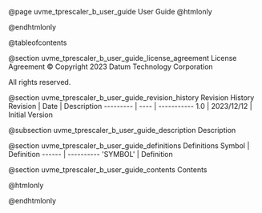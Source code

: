 @page uvme_tprescaler_b_user_guide User Guide
@htmlonly
<div class="autonumbering">
@endhtmlonly


@tableofcontents


@section uvme_tprescaler_b_user_guide_license_agreement License Agreement
© Copyright 2023 Datum Technology Corporation

All rights reserved.


@section uvme_tprescaler_b_user_guide_revision_history Revision History
Revision  | Date | Description
--------- | ---- | -----------
1.0 | 2023/12/12 | Initial Version

@subsection uvme_tprescaler_b_user_guide_description Description


@section uvme_tprescaler_b_user_guide_definitions Definitions
Symbol | Definition
------ | ----------
 'SYMBOL' | Definition


@section uvme_tprescaler_b_user_guide_contents Contents


@htmlonly
</div>
@endhtmlonly